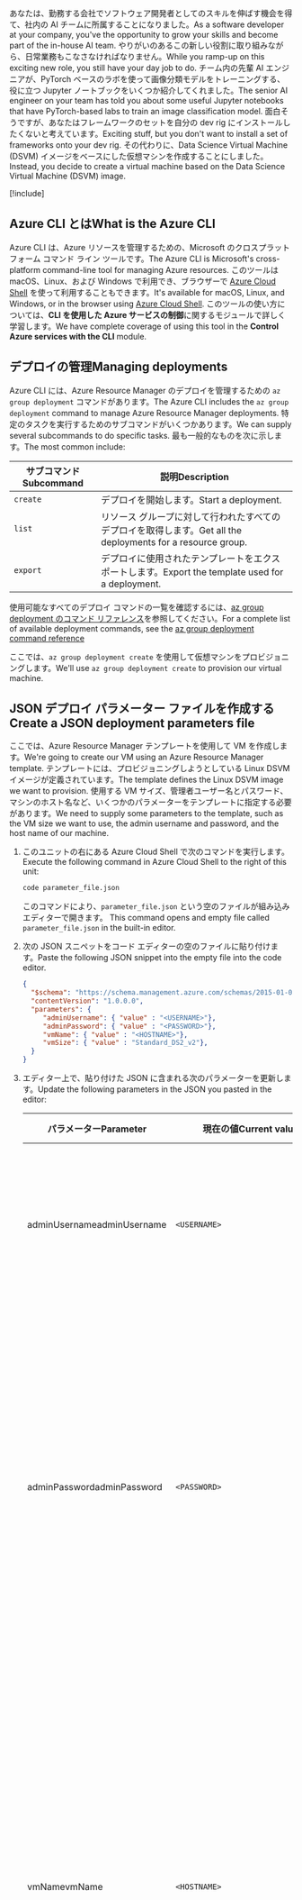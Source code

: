 <span data-ttu-id="517ac-101">あなたは、勤務する会社でソフトウェア開発者としてのスキルを伸ばす機会を得て、社内の AI チームに所属することになりました。</span><span class="sxs-lookup"><span data-stu-id="517ac-101">As a software developer at your company, you've the opportunity to grow your skills and become part of the in-house AI team.</span></span> <span data-ttu-id="517ac-102">やりがいのあるこの新しい役割に取り組みながら、日常業務もこなさなければなりません。</span><span class="sxs-lookup"><span data-stu-id="517ac-102">While you ramp-up on this exciting new role, you still have your day job to do.</span></span> <span data-ttu-id="517ac-103">チーム内の先輩 AI エンジニアが、PyTorch ベースのラボを使って画像分類モデルをトレーニングする、役に立つ Jupyter ノートブックをいくつか紹介してくれました。</span><span class="sxs-lookup"><span data-stu-id="517ac-103">The senior AI engineer on your team has told you about some useful Jupyter notebooks that have PyTorch-based labs to train an image classification model.</span></span> <span data-ttu-id="517ac-104">面白そうですが、あなたはフレームワークのセットを自分の dev rig にインストールしたくないと考えています。</span><span class="sxs-lookup"><span data-stu-id="517ac-104">Exciting stuff, but you don't want to install a set of frameworks onto your dev rig.</span></span> <span data-ttu-id="517ac-105">その代わりに、Data Science Virtual Machine (DSVM) イメージをベースにした仮想マシンを作成することにしました。</span><span class="sxs-lookup"><span data-stu-id="517ac-105">Instead, you decide to create a virtual machine based on the Data Science Virtual Machine (DSVM) image.</span></span> 

[!include[](../../../includes/azure-sandbox-activate.md)]

## <a name="what-is-the-azure-cli"></a><span data-ttu-id="517ac-106">Azure CLI とは</span><span class="sxs-lookup"><span data-stu-id="517ac-106">What is the Azure CLI</span></span>

<span data-ttu-id="517ac-107">Azure CLI は、Azure リソースを管理するための、Microsoft のクロスプラットフォーム コマンド ライン ツールです。</span><span class="sxs-lookup"><span data-stu-id="517ac-107">The Azure CLI is Microsoft's cross-platform command-line tool for managing Azure resources.</span></span> <span data-ttu-id="517ac-108">このツールは macOS、Linux、および Windows で利用でき、ブラウザーで [Azure Cloud Shell](https://docs.microsoft.com/azure/cloud-shell/overview) を使って利用することもできます。</span><span class="sxs-lookup"><span data-stu-id="517ac-108">It's available for macOS, Linux, and Windows, or in the browser using [Azure Cloud Shell](https://docs.microsoft.com/azure/cloud-shell/overview).</span></span> <span data-ttu-id="517ac-109">このツールの使い方については、**CLI を使用した Azure サービスの制御**に関するモジュールで詳しく学習します。</span><span class="sxs-lookup"><span data-stu-id="517ac-109">We have complete coverage of using this tool in the **Control Azure services with the CLI** module.</span></span>

## <a name="managing-deployments"></a><span data-ttu-id="517ac-110">デプロイの管理</span><span class="sxs-lookup"><span data-stu-id="517ac-110">Managing deployments</span></span>

<span data-ttu-id="517ac-111">Azure CLI には、Azure Resource Manager のデプロイを管理するための `az group deployment` コマンドがあります。</span><span class="sxs-lookup"><span data-stu-id="517ac-111">The Azure CLI includes the `az group deployment` command to manage Azure Resource Manager deployments.</span></span> <span data-ttu-id="517ac-112">特定のタスクを実行するためのサブコマンドがいくつかあります。</span><span class="sxs-lookup"><span data-stu-id="517ac-112">We can supply several subcommands to do specific tasks.</span></span> <span data-ttu-id="517ac-113">最も一般的なものを次に示します。</span><span class="sxs-lookup"><span data-stu-id="517ac-113">The most common include:</span></span>

| <span data-ttu-id="517ac-114">サブコマンド</span><span class="sxs-lookup"><span data-stu-id="517ac-114">Subcommand</span></span> | <span data-ttu-id="517ac-115">説明</span><span class="sxs-lookup"><span data-stu-id="517ac-115">Description</span></span> |
|-------------|-------------|
| `create` | <span data-ttu-id="517ac-116">デプロイを開始します。</span><span class="sxs-lookup"><span data-stu-id="517ac-116">Start a deployment.</span></span> |
| `list` | <span data-ttu-id="517ac-117">リソース グループに対して行われたすべてのデプロイを取得します。</span><span class="sxs-lookup"><span data-stu-id="517ac-117">Get all the deployments for a resource group.</span></span> |
| `export` | <span data-ttu-id="517ac-118">デプロイに使用されたテンプレートをエクスポートします。</span><span class="sxs-lookup"><span data-stu-id="517ac-118">Export the template used for a deployment.</span></span> |

<span data-ttu-id="517ac-119">使用可能なすべてのデプロイ コマンドの一覧を確認するには、[az group deployment のコマンド リファレンス](https://docs.microsoft.com/cli/azure/group/deployment?view=azure-cli-latest#az-group-deployment-create)を参照してください。</span><span class="sxs-lookup"><span data-stu-id="517ac-119">For a complete list of available deployment commands, see the [az group deployment command reference](https://docs.microsoft.com/cli/azure/group/deployment?view=azure-cli-latest#az-group-deployment-create)</span></span>

<span data-ttu-id="517ac-120">ここでは、`az group deployment create` を使用して仮想マシンをプロビジョニングします。</span><span class="sxs-lookup"><span data-stu-id="517ac-120">We'll use `az group deployment create` to provision our virtual machine.</span></span>

## <a name="create-a-json-deployment-parameters-file"></a><span data-ttu-id="517ac-121">JSON デプロイ パラメーター ファイルを作成する</span><span class="sxs-lookup"><span data-stu-id="517ac-121">Create a JSON deployment parameters file</span></span>

<span data-ttu-id="517ac-122">ここでは、Azure Resource Manager テンプレートを使用して VM を作成します。</span><span class="sxs-lookup"><span data-stu-id="517ac-122">We're going to create our VM using an Azure Resource Manager template.</span></span> <span data-ttu-id="517ac-123">テンプレートには、プロビジョニングしようとしている Linux DSVM イメージが定義されています。</span><span class="sxs-lookup"><span data-stu-id="517ac-123">The template defines the Linux DSVM image we want to provision.</span></span> <span data-ttu-id="517ac-124">使用する VM サイズ、管理者ユーザー名とパスワード、マシンのホスト名など、いくつかのパラメーターをテンプレートに指定する必要があります。</span><span class="sxs-lookup"><span data-stu-id="517ac-124">We need to supply some parameters to the template, such as the VM size we want to use, the admin username and password, and the host name of our machine.</span></span> 

1. <span data-ttu-id="517ac-125">このユニットの右にある Azure Cloud Shell で次のコマンドを実行します。</span><span class="sxs-lookup"><span data-stu-id="517ac-125">Execute the following command in Azure Cloud Shell to the right of this unit:</span></span>

    ```bash
    code parameter_file.json
    ```
    <span data-ttu-id="517ac-126"><!-- TODO add a link to official doc that explains the built-in editor when it becomes available -->このコマンドにより、`parameter_file.json` という空のファイルが組み込みエディターで開きます。</span><span class="sxs-lookup"><span data-stu-id="517ac-126"><!-- TODO add a link to official doc that explains the built-in editor when it becomes available --> This command opens and empty file called `parameter_file.json` in the built-in editor.</span></span> 

1. <span data-ttu-id="517ac-127">次の JSON スニペットをコード エディターの空のファイルに貼り付けます。</span><span class="sxs-lookup"><span data-stu-id="517ac-127">Paste the following JSON snippet into the empty file into the code editor.</span></span>

    ```json
    { 
      "$schema": "https://schema.management.azure.com/schemas/2015-01-01/deploymentParameters.json#",
      "contentVersion": "1.0.0.0",
      "parameters": {
         "adminUsername": { "value" : "<USERNAME>"},
         "adminPassword": { "value" : "<PASSWORD>"},
         "vmName": { "value" : "<HOSTNAME>"},
         "vmSize": { "value" : "Standard_DS2_v2"},
      }
    }
    ```

1. <span data-ttu-id="517ac-128">エディター上で、貼り付けた JSON に含まれる次のパラメーターを更新します。</span><span class="sxs-lookup"><span data-stu-id="517ac-128">Update the following parameters in the JSON you pasted in the editor:</span></span>

    |<span data-ttu-id="517ac-129">パラメーター</span><span class="sxs-lookup"><span data-stu-id="517ac-129">Parameter</span></span>  |<span data-ttu-id="517ac-130">現在の値</span><span class="sxs-lookup"><span data-stu-id="517ac-130">Current value</span></span>  |<span data-ttu-id="517ac-131">指定する値</span><span class="sxs-lookup"><span data-stu-id="517ac-131">Your value</span></span>  |
    |---------|---------|---------|
    |<span data-ttu-id="517ac-132">adminUsername</span><span class="sxs-lookup"><span data-stu-id="517ac-132">adminUsername</span></span>     |  `<USERNAME>`       |    <span data-ttu-id="517ac-133">この新しいマシンの管理者ユーザーの名前 (*azuser* など) を選択します。</span><span class="sxs-lookup"><span data-stu-id="517ac-133">Choose a name for the admin user of this new machine, such as, *azuser*.</span></span>     |
    |<span data-ttu-id="517ac-134">adminPassword</span><span class="sxs-lookup"><span data-stu-id="517ac-134">adminPassword</span></span>     |  `<PASSWORD>`       |   <span data-ttu-id="517ac-135">この管理者ユーザー アカウントのパスワードを選択します。</span><span class="sxs-lookup"><span data-stu-id="517ac-135">Choose a password for this admin user account.</span></span> <span data-ttu-id="517ac-136">パスワードの要件の詳細については、「[Linux 仮想マシンについてのよく寄せられる質問](https://docs.microsoft.com/azure/virtual-machines/linux/faq?azure-portal=true)」を参照してください。</span><span class="sxs-lookup"><span data-stu-id="517ac-136">To learn more about password requirements, see [Frequently asked question about Linux Virtual Machines](https://docs.microsoft.com/azure/virtual-machines/linux/faq?azure-portal=true)</span></span>     |
    |<span data-ttu-id="517ac-137">vmName</span><span class="sxs-lookup"><span data-stu-id="517ac-137">vmName</span></span>     |   `<HOSTNAME>`      |  <span data-ttu-id="517ac-138">新しい仮想マシンの名前を選択します。</span><span class="sxs-lookup"><span data-stu-id="517ac-138">Choose a name for the new virtual machine.</span></span> <span data-ttu-id="517ac-139">名前は文字で始め、小文字と数字のみで作成する必要があります。</span><span class="sxs-lookup"><span data-stu-id="517ac-139">Your name must begin with a letter and contain only lowercase letters and numbers.</span></span> <span data-ttu-id="517ac-140">ご自分のイニシャルと生まれた年を含めた名前など、一意の名前を選択するようにしてください。</span><span class="sxs-lookup"><span data-stu-id="517ac-140">Try to choose a unique name, such as one that includes your initials and your birth year.</span></span> |
    |<span data-ttu-id="517ac-141">vmSize</span><span class="sxs-lookup"><span data-stu-id="517ac-141">vmSize</span></span>     |  <span data-ttu-id="517ac-142">Standard_DS2_v2</span><span class="sxs-lookup"><span data-stu-id="517ac-142">Standard_DS2_v2</span></span>       |  <span data-ttu-id="517ac-143">この VM サイズは、この演習用としては問題ありませんが、自由に変更できます。</span><span class="sxs-lookup"><span data-stu-id="517ac-143">This VM size will work fine for this exercise, but you are free to change it.</span></span> <span data-ttu-id="517ac-144">使用可能な VM サイズの一覧は、「[Azure の Linux 仮想マシンのサイズ](https://docs.microsoft.com/azure/virtual-machines/linux/sizes?azure-portal=true)」で確認できます。</span><span class="sxs-lookup"><span data-stu-id="517ac-144">A list of available vm sizes can be found here [Sizes for Linux virtual machines in Azure](https://docs.microsoft.com/azure/virtual-machines/linux/sizes?azure-portal=true)</span></span>       |

1. <span data-ttu-id="517ac-145">変更を `parameter_file.json` に保存し、テキスト エディターを閉じます。</span><span class="sxs-lookup"><span data-stu-id="517ac-145">Save your changes in `parameter_file.json` and close the text editor.</span></span>

    > [!IMPORTANT]
    > <span data-ttu-id="517ac-146">adminUsername、adminPassword、vmName 用に選択した値を覚えておいてください。</span><span class="sxs-lookup"><span data-stu-id="517ac-146">Remember the values you chose for adminUsername, adminPassword and vmName.</span></span> <span data-ttu-id="517ac-147">この演習でもう一度使用します。</span><span class="sxs-lookup"><span data-stu-id="517ac-147">We'll use them again in this exercise.</span></span>

## <a name="create-a-resource-group"></a><span data-ttu-id="517ac-148">リソース グループを作成する</span><span class="sxs-lookup"><span data-stu-id="517ac-148">Create a resource group</span></span> 

> [!IMPORTANT]
> <span data-ttu-id="517ac-149">通常は、選択したリージョン内にリソース グループを作成します。</span><span class="sxs-lookup"><span data-stu-id="517ac-149">Normally you'd create a resource group in a region of your choice.</span></span> <span data-ttu-id="517ac-150">しかし、現在作業しているサンドボックス セッションでは、用意されているリソース グループを使用できます。</span><span class="sxs-lookup"><span data-stu-id="517ac-150">However, the sandbox session you are currently in supplies a resource group for you to use.</span></span> <span data-ttu-id="517ac-151">このセッションで使用するリソース グループは、**<rgn>[サンドボックス リソース グループ名]</rgn>** です。</span><span class="sxs-lookup"><span data-stu-id="517ac-151">Your resource group for this session is **<rgn>[sandbox resource group name]</rgn>**.</span></span>

## <a name="deploy-the-dsvm-to-your-resource-group"></a><span data-ttu-id="517ac-152">リソース グループに DSVM をデプロイする</span><span class="sxs-lookup"><span data-stu-id="517ac-152">Deploy the DSVM to your resource group</span></span>

<span data-ttu-id="517ac-153">ここまで、リソース グループを作成し、`parameter_file.json` というファイルに DSVM Resource Manager テンプレートのパラメーターを定義しました。</span><span class="sxs-lookup"><span data-stu-id="517ac-153">We now have a resource group and have defined parameters for the DSVM Resource Manager template in a file called `parameter_file.json`.</span></span> <span data-ttu-id="517ac-154">次に、`az group deployment create` を実行して仮想マシンをプロビジョニングします。</span><span class="sxs-lookup"><span data-stu-id="517ac-154">We'll run the `az group deployment create` next to provision our virtual machine.</span></span>

1. <span data-ttu-id="517ac-155">Azure Cloud Shell で次のコマンドを実行します。</span><span class="sxs-lookup"><span data-stu-id="517ac-155">Execute the following command in Azure Cloud Shell:</span></span>

    ```azurecli
    az group deployment create \
    --resource-group  <rgn>[sandbox resource group name]</rgn> \
    --template-uri https://raw.githubusercontent.com/Azure/DataScienceVM/master/Scripts/CreateDSVM/Ubuntu/azuredeploy.json \
    --parameters parameter_file.json
    ```

    <span data-ttu-id="517ac-156">このコマンドにより、Resource Manager テンプレートと指定したパラメーターを使用して、リソース グループ内に仮想マシンを作成します。</span><span class="sxs-lookup"><span data-stu-id="517ac-156">The command uses the Resource Manager template and our parameters to create the virtual machine in our resource group.</span></span> 

2. <span data-ttu-id="517ac-157">仮想マシンのデプロイが完了するまでに数分かかる場合があります。</span><span class="sxs-lookup"><span data-stu-id="517ac-157">Deploying a virtual machine takes a few minutes to complete.</span></span> <span data-ttu-id="517ac-158">コンソールに ` - Running ..` と表示され、操作が完了するまでそれ以外はあまり表示されません。</span><span class="sxs-lookup"><span data-stu-id="517ac-158">The console displays ` - Running ..` and not much else until the operation completes.</span></span> <span data-ttu-id="517ac-159">操作が終了すると、JSON の応答が画面に出力されます。</span><span class="sxs-lookup"><span data-stu-id="517ac-159">When the operation finishes, a JSON response is output to the screen.</span></span> <span data-ttu-id="517ac-160">JSON の一番下までスクロールし、**"provisioningState"** フィールドに "*Succeeded*" という値が表示されていることを確認します。</span><span class="sxs-lookup"><span data-stu-id="517ac-160">Scroll to the bottom of the JSON and check that the field **"provisioningState"** has the value *Succeeded*.</span></span>

    > [!TIP]
    > <span data-ttu-id="517ac-161">DNS レコードが別のパブリック IP によって既に使用されているというエラーが表示された場合は、`parameter_file.json` 内の **vmName** を一意な別の名前に変更してみてください。</span><span class="sxs-lookup"><span data-stu-id="517ac-161">If you get an error stating that the DNS record is already used by another public IP, try changing **vmName** in `parameter_file.json` to another name that's unique.</span></span>

3. <span data-ttu-id="517ac-162">次のコマンドを実行して VM についての情報を取得します。`<HOSTNAME>` は、ご利用の VM 用に定義したホスト名に置き換えてください。</span><span class="sxs-lookup"><span data-stu-id="517ac-162">Execute the following command to get information about the VM, replacing `<HOSTNAME>` with the host name you defined for your VM.</span></span>

    ```azurecli
    az vm get-instance-view \
    --name <HOSTNAME> \
    --resource-group <rgn>[sandbox resource group name]</rgn> \
    --query instanceView.statuses[1] \
    --output table
    ```

    <span data-ttu-id="517ac-163">このコマンドにより、VM の状態が表示されます。</span><span class="sxs-lookup"><span data-stu-id="517ac-163">This command displays the status of the VM.</span></span> <span data-ttu-id="517ac-164">*VM running* と表示されるはずです。</span><span class="sxs-lookup"><span data-stu-id="517ac-164">It should say *VM running*.</span></span>

<span data-ttu-id="517ac-165">お疲れさまでした。</span><span class="sxs-lookup"><span data-stu-id="517ac-165">Congratulations!</span></span> <span data-ttu-id="517ac-166">DSVM イメージをベースにした Linux VM の作成とデプロイが完了しました。</span><span class="sxs-lookup"><span data-stu-id="517ac-166">You've created and deployed a Linux VM based on the DSVM image.</span></span>

## <a name="open-the-vm-to-ssh-traffic-on-port-22"></a><span data-ttu-id="517ac-167">VM をポート 22 で ssh トラフィックに対して開く</span><span class="sxs-lookup"><span data-stu-id="517ac-167">Open the VM to ssh traffic on port 22</span></span>

<span data-ttu-id="517ac-168">既定では、この VM はどのポートも開かれていません。</span><span class="sxs-lookup"><span data-stu-id="517ac-168">By default, our VM doesn't have any ports open.</span></span> <span data-ttu-id="517ac-169">ここでは、リモート接続を行い、Jupyter Notebook サーバーを起動して、マシン上で他のローカル コマンドを実行することが目的です。</span><span class="sxs-lookup"><span data-stu-id="517ac-169">Our goal is to connect remotely, start a Jupyter Notebook server and run other local commands on the machine.</span></span> <span data-ttu-id="517ac-170">Secure Shell (SSH) プロトコルを使用して VM にリモート接続するには、ポートを開く必要があります。</span><span class="sxs-lookup"><span data-stu-id="517ac-170">To remote into the VM using the Secure Shell (SSH) protocol, we need to open a port.</span></span> <span data-ttu-id="517ac-171">ポート 22 が ssh 用の既定のポートです。</span><span class="sxs-lookup"><span data-stu-id="517ac-171">Port 22 is the default port for ssh.</span></span>  

1. <span data-ttu-id="517ac-172">Azure Cloud Shell で次のコマンドを実行します。`<HOSTNAME>` は、セットアップ時に指定した DSV 仮想マシンの名前に置き換えてください。</span><span class="sxs-lookup"><span data-stu-id="517ac-172">Execute the following command in Azure Cloud Shell, replacing `<HOSTNAME>` wit the name you gave your DSV virtual machine during setup.</span></span> 

    ```azurecli
    az vm open-port \
    -g <rgn>[sandbox resource group name]</rgn> \
    -n <HOSTNAME> \
    --port 22 \
    --priority 900
    ```

<span data-ttu-id="517ac-173">このコマンドは、完了するまで 1 分ほどかかることがあります。</span><span class="sxs-lookup"><span data-stu-id="517ac-173">This command can take up to a minute to complete.</span></span> <span data-ttu-id="517ac-174">コマンドが終了すると、JSON の応答がコマンド ラインに返されます。</span><span class="sxs-lookup"><span data-stu-id="517ac-174">When the command finishes, it returns a JSON response to the command line.</span></span> <span data-ttu-id="517ac-175">**"provisioningState"** フィールドの値が *Succeeded* になっていることを確認します。</span><span class="sxs-lookup"><span data-stu-id="517ac-175">Check that the field **"provisioningState"** has the value *Succeeded*.</span></span> <span data-ttu-id="517ac-176">この後すぐに、ssh が動作することをテストしますが、まず 1 つ以上のポートを開きましょう。</span><span class="sxs-lookup"><span data-stu-id="517ac-176">We'll test that ssh works shortly, but first let's open one more port.</span></span>

## <a name="open-the-vm-to-access-the-jupyter-notebook-server-remotely"></a><span data-ttu-id="517ac-177">Jupyter Notebook サーバーにリモートでアクセスするように VM を開く</span><span class="sxs-lookup"><span data-stu-id="517ac-177">Open the VM to access the Jupyter Notebook server remotely</span></span>

<span data-ttu-id="517ac-178">前述のように、DSVM イメージにはソフトウェア、ツール、サンプルがあらかじめインストールされていて、データ サイエンス プロジェクト、機械学習プロジェクト、ディープ ラーニング プロジェクトに役立てることができます。</span><span class="sxs-lookup"><span data-stu-id="517ac-178">As mentioned previously, the DSVM image comes pre-installed with software, tools, and samples to help you with your data science, machine learning, and deep learning projects.</span></span> <span data-ttu-id="517ac-179">Jupyter は、サンプル ノートブックと共にイメージにインストールされています。</span><span class="sxs-lookup"><span data-stu-id="517ac-179">Jupyter is installed in the image, along with sample notebooks.</span></span> <span data-ttu-id="517ac-180">VM 上で Jupyter Notebook サーバーを起動し、その後、ローカル マシンから Notebook サーバーにリモート接続します。</span><span class="sxs-lookup"><span data-stu-id="517ac-180">We want to start a Jupyter notebook server on the VM and then remotely connect to the notebook server from our local machine.</span></span> <span data-ttu-id="517ac-181">既定では、Notebook サーバーはポート 8888 上で稼働します。</span><span class="sxs-lookup"><span data-stu-id="517ac-181">By default, the notebook server runs on port 8888.</span></span> <span data-ttu-id="517ac-182">サーバーにリモート アクセスするには、VM 上のそのポートを開く必要があります。</span><span class="sxs-lookup"><span data-stu-id="517ac-182">To access the server remotely, we need to open that port on our VM.</span></span> 

1. <span data-ttu-id="517ac-183">Azure Cloud Shell で次のコマンドを実行します。`<HOSTNAME>` は、セットアップ時に指定したご自分の DSVM 仮想マシンの名前に置き換えてください。</span><span class="sxs-lookup"><span data-stu-id="517ac-183">Execute the following command in Azure Cloud Shell, replacing `<HOSTNAME>` with the name you gave your DSVM virtual machine during setup.</span></span>

    ```azurecli
    az vm open-port \
    -g <rgn>[sandbox resource group name]</rgn> \
    -n <HOSTNAME> \
    --port 8888 \
    --priority 901
    ```

<span data-ttu-id="517ac-184">ここでも、このコマンドは、完了するまで 1 分ほどかかることがあります。</span><span class="sxs-lookup"><span data-stu-id="517ac-184">Again, this command can take up to a minute to complete.</span></span> <span data-ttu-id="517ac-185">コマンドが終了すると、JSON の応答がコマンド ラインに返されます。</span><span class="sxs-lookup"><span data-stu-id="517ac-185">When the command finishes, it returns a JSON response to the command line.</span></span> <span data-ttu-id="517ac-186">**"provisioningState"** フィールドの値が *Succeeded* になっていることを確認します。</span><span class="sxs-lookup"><span data-stu-id="517ac-186">Check that the field **"provisioningState"** has the value *Succeeded*.</span></span>  

## <a name="connect-to-the-vm-with-secure-shell-ssh"></a><span data-ttu-id="517ac-187">Secure Shell (ssh) を使って VM に接続する</span><span class="sxs-lookup"><span data-stu-id="517ac-187">Connect to the VM with Secure Shell (ssh)</span></span>

1. <span data-ttu-id="517ac-188">Azure Cloud Shell で次のコマンドを実行して、VM のパブリック IP アドレスを確認します。</span><span class="sxs-lookup"><span data-stu-id="517ac-188">Execute the following command in Azure Cloud Shell to find the public IP address of the VM.</span></span> <span data-ttu-id="517ac-189">`<HOSTNAME>` は、セットアップ時に指定したご自分の DSVM 仮想マシンの名前に置き換えてください。</span><span class="sxs-lookup"><span data-stu-id="517ac-189">Replace `<HOSTNAME>` with the name you gave your DSVM virtual machine during setup.</span></span>

    ```azurecli
    az vm list-ip-addresses \
    -g <rgn>[sandbox resource group name]</rgn> \
    -n <HOSTNAME> \
    --output table
    ```

1. <span data-ttu-id="517ac-190">Cloud Shell で次のコマンドを実行して VM にサインインします。</span><span class="sxs-lookup"><span data-stu-id="517ac-190">Execute the following command in the Cloud Shell to sign into the VM.</span></span> <span data-ttu-id="517ac-191">`<USERNAME>` は、この演習の始めに選択したユーザー名に置き換えてください。</span><span class="sxs-lookup"><span data-stu-id="517ac-191">Replace `<USERNAME>` with the username you chose at the start of this exercise.</span></span> <span data-ttu-id="517ac-192">`<IP>` は、前のステップで確認した **PublicIPAddresses** 列の値に置き換えてください。</span><span class="sxs-lookup"><span data-stu-id="517ac-192">Replace `<IP>`  with the value from the **PublicIPAddresses** column of the previous step.</span></span>

    <span data-ttu-id="517ac-193">たとえば、選択したユーザー名が *azuser* で、PublicIPAddresses の値が 33.165.103.23 であった場合、このコマンドは次のようになります。</span><span class="sxs-lookup"><span data-stu-id="517ac-193">For example, if the username you chose was *azuser* and the PublicIPAddresses had a value of 33.165.103.23, then this command would read:</span></span>
    
    `ssh azuser@33.165.103.23`
    
    ```azurecli 
    ssh <USERNAME>@<IP>
    ``` 

1. <span data-ttu-id="517ac-194">プロンプトが表示されたら、この演習の始めに選択した管理者ユーザーのパスワードを入力します。</span><span class="sxs-lookup"><span data-stu-id="517ac-194">When prompted, enter the password for the admin user you chose at the start of this exercise.</span></span> <span data-ttu-id="517ac-195">正常にサインインすると、表示されるプロンプトは `username@hostname` (たとえば `azuser@js1982`) に変わります。</span><span class="sxs-lookup"><span data-stu-id="517ac-195">When you've signed in successfully, your prompt should change to the format `username@hostname`, for example, `azuser@js1982`.</span></span>

<span data-ttu-id="517ac-196">次のステップでは、VM 上で Jupyter Notebook サーバーを起動し、リモートでノートブックを開きます。</span><span class="sxs-lookup"><span data-stu-id="517ac-196">The next step is to start the Jupyter notebook server on our VM and open a notebook remotely.</span></span>

## <a name="start-the-jupyter-notebook-server-on-the-vm"></a><span data-ttu-id="517ac-197">VM 上で Jupyter Notebook サーバーを起動する</span><span class="sxs-lookup"><span data-stu-id="517ac-197">Start the Jupyter notebook server on the VM</span></span>

<span data-ttu-id="517ac-198">この VM の `~/notebooks` フォルダーに複数のノートブックがあります。</span><span class="sxs-lookup"><span data-stu-id="517ac-198">There's a set of notebooks in the `~/notebooks` folder of your VM.</span></span> <span data-ttu-id="517ac-199">SSH セッション経由でまだログインしているという前提で、Notebook サーバーを起動し、それらのノートブックのうちのどれかを開いて、すべて正常に動作していることを確認します。</span><span class="sxs-lookup"><span data-stu-id="517ac-199">Assuming you are still logged in through an SSH session,  start the notebook server and open one of these notebooks to make sure everything is working.</span></span>


1. <span data-ttu-id="517ac-200">この VM のコマンド プロンプトで次のコマンドを実行します。</span><span class="sxs-lookup"><span data-stu-id="517ac-200">Run the following command at the command prompt of your VM:</span></span>

    ```bash
    jupyter notebook --ip=0.0.0.0 --no-browser --allow-root
    ```

> [!CAUTION]
> <span data-ttu-id="517ac-201">この演習では、Notebook サーバーへのアクセスを `http://` 経由で行います。</span><span class="sxs-lookup"><span data-stu-id="517ac-201">Access to the notebook server in this exercise happens over `http://`.</span></span> <span data-ttu-id="517ac-202">公の場所で Notebook サーバーを実行する場合は、セキュリティで保護する必要があります。</span><span class="sxs-lookup"><span data-stu-id="517ac-202">If you want to run a notebook server in public, you should secure it.</span></span> <span data-ttu-id="517ac-203">Notebook サーバーをセキュリティで保護する方法の詳細については、Jupyter の公式オンライン ドキュメントを参照してください。</span><span class="sxs-lookup"><span data-stu-id="517ac-203">For more information about securing a notebook server, see the official Jupyter documentation online.</span></span> 

<span data-ttu-id="517ac-204">前述のコマンドでは、`jupyter notebook` コマンドを使用して Jupyter Notebook サーバーを起動しました。</span><span class="sxs-lookup"><span data-stu-id="517ac-204">In the preceding command, we start the Jupyter Notebook server with the `jupyter notebook` command.</span></span> <span data-ttu-id="517ac-205">3 つの重要なコマンド ライン引数を指定します。</span><span class="sxs-lookup"><span data-stu-id="517ac-205">We supply three important command-line arguments.</span></span> <span data-ttu-id="517ac-206">このマシンにコンソールからリモートにログインしていることに注意してください。</span><span class="sxs-lookup"><span data-stu-id="517ac-206">Remember, we're logged into this machine remotely through a console.</span></span> <span data-ttu-id="517ac-207">ノートブックはブラウザーに表示されます。</span><span class="sxs-lookup"><span data-stu-id="517ac-207">Notebooks are served in a browser.</span></span> 

 - <span data-ttu-id="517ac-208">`--ip=0.0.0.0` 既定では、Notebook サーバーは 127.0.0.1:8888 でローカルに稼働し、localhost からのみアクセス可能です。</span><span class="sxs-lookup"><span data-stu-id="517ac-208">`--ip=0.0.0.0` By default, a notebook server runs locally at 127.0.0.1:8888 and is accessible only from localhost.</span></span> <span data-ttu-id="517ac-209">http://127.0.0.1:8888 を使用してブラウザーから Notebook サーバーにローカルにアクセスできます。</span><span class="sxs-lookup"><span data-stu-id="517ac-209">You can access the notebook server from the browser locally using http://127.0.0.1:8888.</span></span> <span data-ttu-id="517ac-210">IP アドレスを 0.0.0.0 に設定することで、サーバーはすべての IP を対象にトラフィックをリッスンします。</span><span class="sxs-lookup"><span data-stu-id="517ac-210">Setting the IP Address to 0.0.0.0 tells the server to listen for traffic on all IPs.</span></span> <span data-ttu-id="517ac-211">Notebook サーバーが 0.0.0.0 でリッスンしている場合は、ホスト マシンの IP アドレスを介してアクセスできます。</span><span class="sxs-lookup"><span data-stu-id="517ac-211">If the notebook server listens on 0.0.0.0, it will be reachable through the IP address of the host machine.</span></span>  
 - <span data-ttu-id="517ac-212">`--no-browser`  別のコンピューターからインターネット経由でノートブックに接続したいので、ブラウザーを開かないように Notebook サーバーを構成します。ブラウザーを開くのは既定の動作です。</span><span class="sxs-lookup"><span data-stu-id="517ac-212">`--no-browser`  Because we want to connect to the notebook from another computer over the internet, we configure the notebook server to not open the browser, which is the default behavior.</span></span> 
 - <span data-ttu-id="517ac-213">`--allow-root`  この演習では、VM 上の管理者アカウントしかないので、root としてノートブックを実行できるようにする必要があります。</span><span class="sxs-lookup"><span data-stu-id="517ac-213">`--allow-root`  In this exercise, we only have an admin account on the VM, so  we want to be able to run notebooks as root.</span></span>

## <a name="connect-to-the-jupyter-notebook-server-from-a-remote-browser"></a><span data-ttu-id="517ac-214">リモート ブラウザーから Jupyter Notebook サーバーに接続する</span><span class="sxs-lookup"><span data-stu-id="517ac-214">Connect to the Jupyter Notebook server from a remote browser</span></span>

<span data-ttu-id="517ac-215">上記のコマンドが VM 上で実行されると、Notebook サーバーが起動し、コンソールに URL が表示されます。その URL をブラウザーで使用できます。</span><span class="sxs-lookup"><span data-stu-id="517ac-215">When the above command runs on the VM, the notebook server starts and the console displays a URL for you to use in a browser.</span></span> 

![コンソールに表示された、実行中の Notebook サーバーのメッセージのスクリーンショット。ホスト マシンからサーバーにアクセスするための URL が示されています](../media/notebook-url.png)

1. <span data-ttu-id="517ac-217">Notebook サーバーから返された URL を好きなブラウザーのアドレス バーにコピーします。</span><span class="sxs-lookup"><span data-stu-id="517ac-217">Copy the URL the notebook server displays into the address bar of your favorite browser.</span></span> <span data-ttu-id="517ac-218">URL をクリックして既定のブラウザーで開くこともできます。</span><span class="sxs-lookup"><span data-stu-id="517ac-218">You can also click on the URL to open in your default browser.</span></span> 

    <span data-ttu-id="517ac-219">"サイトにアクセスできません" という旨のメッセージが表示されます。返された URL はホスト マシンから Notebook サーバーへの接続 URL であるためです。</span><span class="sxs-lookup"><span data-stu-id="517ac-219">You will receive a "Site can't be reached" message because the URL you were given is the connection to the notebook server from the host machine.</span></span>

1. <span data-ttu-id="517ac-220">サーバーにリモートでアクセスするには、URL のホスト名を、以前のステップで保存した VM の IP アドレスに置き換えます。</span><span class="sxs-lookup"><span data-stu-id="517ac-220">To access the server remotely,  replace the hostname in the URL with the IP address of the VM you saved earlier.</span></span> 

    <span data-ttu-id="517ac-221">サンプルの Notebook サーバーの URL を次に示します。</span><span class="sxs-lookup"><span data-stu-id="517ac-221">Here's a sample notebook server URL.</span></span>

    <span data-ttu-id="517ac-222">"http://**ab-dsvm-4**:8888/?token={some token}"</span><span class="sxs-lookup"><span data-stu-id="517ac-222">"http://**ab-dsvm-4**:8888/?token={some token}"</span></span>

    <span data-ttu-id="517ac-223">この場合、**ab-dsvm-4** をマシンの IP アドレスに置き換えます。</span><span class="sxs-lookup"><span data-stu-id="517ac-223">In this case, we would replace **ab-dsvm-4** with IP address of the machine.</span></span> <span data-ttu-id="517ac-224">IP アドレスが `52.175.199.43` であれば、URL は次のようになります。</span><span class="sxs-lookup"><span data-stu-id="517ac-224">If our IP address is `52.175.199.43`, then the URL becomes:</span></span>

    <span data-ttu-id="517ac-225">"http://**52.175.199.43**:8888/?token={some token}"</span><span class="sxs-lookup"><span data-stu-id="517ac-225">"http://**52.175.199.43**:8888/?token={some token}"</span></span>

    <span data-ttu-id="517ac-226">ポート アドレス `:8888` が URL に使用されていることを確認してください。</span><span class="sxs-lookup"><span data-stu-id="517ac-226">Make sure `:8888`, the port address, is kept in the URL.</span></span>

    > [!TIP]
    > <span data-ttu-id="517ac-227">IP アドレスを使用したくない場合は、サーバーの完全修飾名を使用することもできます。形式は、`<HOST NAME>.<REGION>.cloudapp.azure.com` です。</span><span class="sxs-lookup"><span data-stu-id="517ac-227">If you don't want to use the IP address, you can also use the fully qualified name of your server which is in the form `<HOST NAME>.<REGION>.cloudapp.azure.com`</span></span>

    <span data-ttu-id="517ac-228">次のスクリーンショットは、Jupyter ダッシュボードがブラウザーにどのように表示されるかを示しています。</span><span class="sxs-lookup"><span data-stu-id="517ac-228">The following  screenshot shows what the Jupyter dashboard looks like in your browser.</span></span>

    ![<span data-ttu-id="517ac-229">Jupyter Notebook のダッシュボードのスクリーンショット。</span><span class="sxs-lookup"><span data-stu-id="517ac-229">Screenshot showing Jupyter Notebooks dashboard.</span></span> ](../media/jupyter-in-browser.png)

1. <span data-ttu-id="517ac-230">**notebooks/IntroToJupyterPython.ipynb** に移動し、それを選択します。</span><span class="sxs-lookup"><span data-stu-id="517ac-230">Navigate to **notebooks/IntroToJupyterPython.ipynb** and select it.</span></span> <span data-ttu-id="517ac-231">このノートブックを使ってみて、すべてが予想どおりに動作することを確認してください。</span><span class="sxs-lookup"><span data-stu-id="517ac-231">Try out this notebook to verify everythin  works as expected.</span></span>

    <span data-ttu-id="517ac-232">お疲れさまでした。</span><span class="sxs-lookup"><span data-stu-id="517ac-232">Congratulations!</span></span> <span data-ttu-id="517ac-233">DSVM ベースの稼働する仮想マシンが実行されており、Jupyter をリモートで使用できるようになりました。</span><span class="sxs-lookup"><span data-stu-id="517ac-233">You now have a running DSVM-based virtual machine running and can work remotely with Jupyter.</span></span> <span data-ttu-id="517ac-234">この演習では、VM 上にインストールされたソフトウェアを実行しています。</span><span class="sxs-lookup"><span data-stu-id="517ac-234">In this exercise, we're running the software that was installed on the VM.</span></span> <span data-ttu-id="517ac-235">次の演習では、安心して実験できるようにソフトウェアを VM 上のコンテナーに分離します。</span><span class="sxs-lookup"><span data-stu-id="517ac-235">In the next exercise, we'll isolate the software in a container on the VM so we can experiment with confidence.</span></span>

4. <span data-ttu-id="517ac-236">ノートブックを使用し終わったら、Cloud Shell で `Control-C` を使用して Jupyter サーバーを停止できます。</span><span class="sxs-lookup"><span data-stu-id="517ac-236">When you have finished with the notebook, you can stop the Jupyter server with `Control-C` in the Cloud Shell.</span></span>
